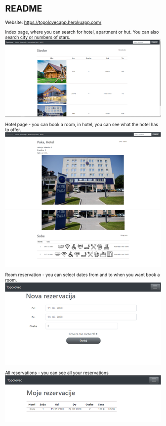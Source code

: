 # README

Website: https://topolovecapp.herokuapp.com/

Index page, where you can search for hotel, apartment or hut. 
You can also search city or numbers of stars.
![alt](https://github.com/jantopolovec/booking_ruby/blob/master/page.PNG)

Hotel page - you can book a room, in hotel, you can see what the hotel has to offer.
![alt](https://github.com/jantopolovec/booking_ruby/blob/master/b1.PNG)
![alt](https://github.com/jantopolovec/booking_ruby/blob/master/b2.PNG)

Room reservation - you can select dates from and to when you want book a room.
![alt](https://github.com/jantopolovec/booking_ruby/blob/master/res.PNG)

All reservations - you can see all your reservations
![alt](https://github.com/jantopolovec/booking_ruby/blob/master/reserv.PNG)
